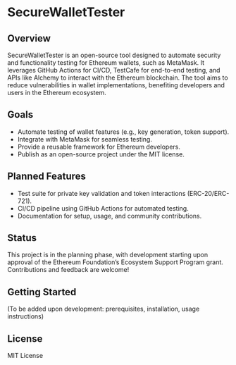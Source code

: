 # SecureWalletTester

## Overview
SecureWalletTester is an open-source tool designed to automate security and functionality testing for Ethereum wallets, such as MetaMask. It leverages GitHub Actions for CI/CD, TestCafe for end-to-end testing, and APIs like Alchemy to interact with the Ethereum blockchain. The tool aims to reduce vulnerabilities in wallet implementations, benefiting developers and users in the Ethereum ecosystem.

## Goals
- Automate testing of wallet features (e.g., key generation, token support).
- Integrate with MetaMask for seamless testing.
- Provide a reusable framework for Ethereum developers.
- Publish as an open-source project under the MIT license.

## Planned Features
- Test suite for private key validation and token interactions (ERC-20/ERC-721).
- CI/CD pipeline using GitHub Actions for automated testing.
- Documentation for setup, usage, and community contributions.

## Status
This project is in the planning phase, with development starting upon approval of the Ethereum Foundation’s Ecosystem Support Program grant. Contributions and feedback are welcome!

## Getting Started
(To be added upon development: prerequisites, installation, usage instructions)

## License
MIT License
